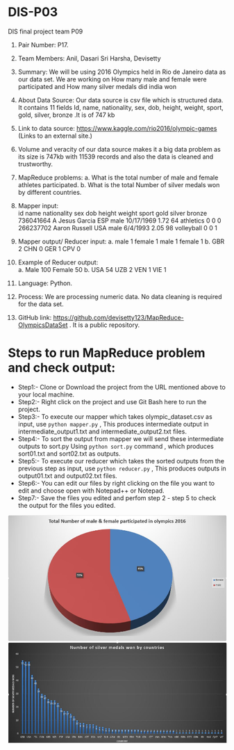 # DIS-P03
DIS final project team P09
1.	Pair Number: P17.
2.	Team Members: Anil, Dasari
                              Sri Harsha, Devisetty
3.	Summary: We will be using 2016 Olympics held in Rio de Janeiro data as our data set. We are working on How many male and female were participated and How many silver medals did india won
4.	About Data Source: Our data source is csv file which is structured data. It contains 11 fields Id, name, nationality, sex, dob, height, weight, sport, gold, silver, bronze .It is of 747 kb
5.	Link to data source: https://www.kaggle.com/rio2016/olympic-games (Links to an external site.)
6.	Volume and veracity of our data source makes it a big data problem as its size is 747kb with 11539 records and also the data is cleaned and trustworthy.
7.	MapReduce problems: 
a.	What is the total number of male and female athletes participated.
b.	What is the total Number of silver medals won by different countries.
8.	Mapper input: 	 
						id            name          nationality   sex         dob        height   weight  sport     gold  silver  bronze
					736041664     A Jesus Garcia     ESP        male      10/17/1969    1.72     64    athletics   0      0      0
					266237702     Aaron Russell      USA        male       6/4/1993     2.05     98    volleyball  0      0      1

9.	Mapper output/ Reducer input: 
a.  male	1
	female	1
	male	1
	female	1
b.  GBR	2
	CHN	0
	GER	1
	CPV	0
       
10.	Example of Reducer output:  
a.	 Male 100
	 Female 50
b.	USA	54
	UZB	2
	VEN	1
	VIE	1
11.	Language: Python.
12.	Process: We are processing numeric data. No data cleaning is required for the data set.

13. GitHub link: https://github.com/devisetty123/MapReduce-OlympicsDataSet . It is a public repository. 

# Steps to run MapReduce problem and check output:
* Step1:- Clone or Download the project from the URL mentioned above to your local machine.
* Step2:- Right click on the project and use Git Bash here to run the project. 
* Step3:- To execute our mapper which takes olympic_dataset.csv as input, use `python mapper.py` , This produces intermediate output in intermediate_output1.txt and intermediate_output2.txt files.
* Step4:- To sort the output from mapper we will send these intermediate outputs to sort.py Using `python sort.py` command , which produces sort01.txt and sort02.txt as outputs.
* Step5:- To execute our reducer which takes the sorted outputs from the previous step as input, use `python reducer.py` , This produces outputs in output01.txt and output02.txt files.
* Step6:- You can edit our files by right clicking on the file you want to edit and choose open with Notepad++ or Notepad.
* Step7:- Save the files you edited and perfom step 2 - step 5 to check the output for the files you edited.

![Output1 Graph](/Images/Output01_Graph.JPG)
![Output2 Graph](/Images/Output02_Graph.JPG)
